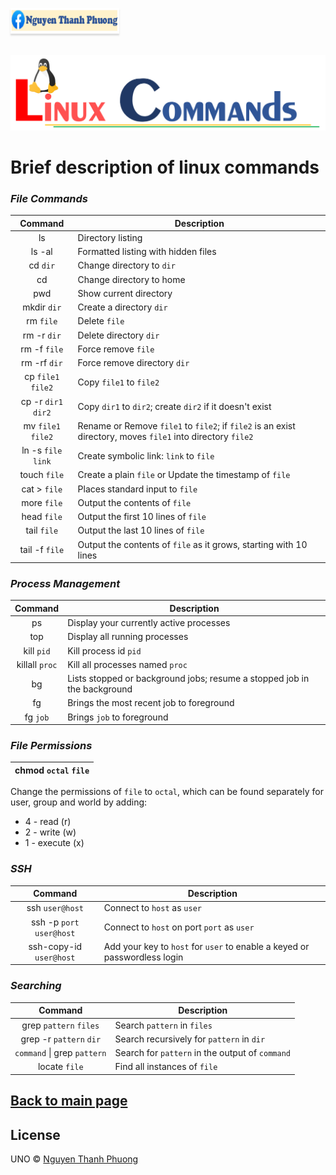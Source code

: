 <a href="https://www.facebook.com/phuonguno.vn" target="_blank"><img src="../img/facebook-link.PNG" alt="Nguyen Thanh Phuong" style="height: 41px !important;width: 174px !important;box-shadow: 0px 3px 2px 0px rgba(190, 190, 190, 0.5) !important;-webkit-box-shadow: 0px 3px 2px 0px rgba(190, 190, 190, 0.5) !important;" ></a>

<p align="center">
    <br/>
    <a href="https://github.com/phuonguno98/Learn-Linux/content/Linux-command.md">	
        <img src="../img/Linux_command.PNG" alt="Linux command">
    </a>
</p>



# Brief description of linux commands



### *File Commands*

|Command|Description|
|:----:|----|
|ls|Directory listing|
|ls -al|Formatted listing with hidden files|
|cd `dir`|Change directory to `dir`|
|cd|Change directory to home|
|pwd|Show current directory|
|mkdir `dir`|Create a directory `dir`|
|rm `file`|Delete `file`|
|rm -r `dir`|Delete directory `dir`|
|rm -f `file`|Force remove `file`|
|rm -rf `dir`|Force remove directory `dir`|
|cp `file1` `file2`|Copy `file1` to `file2`|
|cp -r `dir1` `dir2`|Copy `dir1` to `dir2`; create `dir2` if it doesn't exist|
|mv `file1` `file2`|Rename or Remove `file1` to `file2`; if `file2` is an exist directory, moves `file1` into directory `file2`|
|ln -s `file` `link`|Create symbolic link: `link` to `file`|
|touch `file`|Create a plain `file` or Update the timestamp of `file`|
|cat > `file`|Places standard input to `file`|
|more `file`|Output the contents of `file`|
|head `file`|Output the first 10 lines of `file`|
|tail `file`|Output the last 10 lines of `file`|
|tail -f `file`|Output the contents of `file` as it grows, starting with 10 lines|

### *Process Management*

|Command|Description|
|:----:|----|
|ps|Display your currently active processes|
|top|Display all running processes|
|kill `pid`| Kill process id `pid`|
|killall `proc`|Kill all processes named `proc`|
|bg|Lists stopped or background jobs; resume a stopped job in the background|
|fg|Brings the most recent job to foreground|
|fg `job`|Brings `job` to foreground|

### *File Permissions*

|**chmod** `octal` `file`|
|:----:|

Change the permissions of `file` to `octal`, which can be found separately for user, group and world by adding:
* 4 - read (r)
* 2 - write (w)
* 1 - execute (x)

### *SSH*

|Command|Description|
|:----:|----|
|ssh `user@host`|Connect to `host` as `user`|
|ssh -p `port` `user@host`|Connect to `host` on port `port` as `user`|
|ssh-copy-id `user@host`|Add your key to `host` for `user` to enable a keyed or passwordless login|

### *Searching*

|Command|Description|
|:----:|----|
|grep `pattern` `files`|Search `pattern` in `files`|
|grep -r `pattern` `dir`|Search recursively for `pattern` in `dir`|
|`command` \| grep `pattern`|Search for `pattern` in the output of `command`|
|locate `file`|Find all instances of `file`|


## [Back to main page](../README.md)
## License

UNO &copy; [Nguyen Thanh Phuong](https://www.github.com/phuonguno98)
